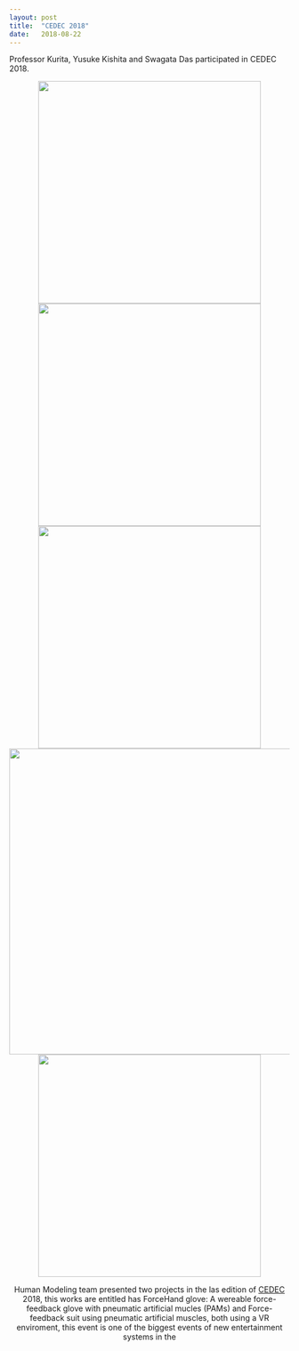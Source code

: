 ```yaml
---
layout: post
title:  "CEDEC 2018"
date:   2018-08-22
---
```


<p class="intro"><span class="dropcap">P</span>rofessor Kurita, Yusuke Kishita and Swagata Das participated in CEDEC 2018.</p>

<div style="text-align:center"><img src="https://humanmodeling.github.io//assets/img/cedec/1.jpg" width="400">

<div style="text-align:center"><img src="https://humanmodeling.github.io//assets/img/cedec/2.jpg" width="400">

<div style="text-align:center"><img src="https://humanmodeling.github.io//assets/img/cedec/4.jpg" width="400">

<div style="text-align:center"><img src="https://humanmodeling.github.io//assets/img/cedec/5.jpg" width="550">

<div style="text-align:center"><img src="https://humanmodeling.github.io//assets/img/cedec/6.jpg" width="400">

Human Modeling team presented two projects in the las edition of [CEDEC](https://2018.cedec.cesa.or.jp/) 2018, this works are entitled has ForceHand glove: A wereable force-feedback glove with pneumatic artificial mucles (PAMs) and Force-feedback suit using pneumatic artificial muscles, both using a VR enviroment, this event is one of the biggest events of new entertainment systems in the
